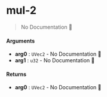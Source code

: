 # mul\-2

> No Documentation 🚧

#### Arguments

- **arg0** : `UVec2` \- No Documentation 🚧
- **arg1** : `u32` \- No Documentation 🚧

#### Returns

- **arg0** : `UVec2` \- No Documentation 🚧